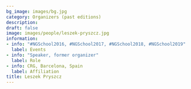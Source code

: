 ```yaml
---
bg_image: images/bg.jpg
category: Organizers (past editions)
description: 
draft: false
image: images/people/leszek-pryszcz.jpg
information:
- info: "#NGSchool2016, #NGSchool2017, #NGSchool2018, #NGSchool2019"
  label: Events
- info: "Speaker, former organizer"
  label: Role
- info: CRG, Barcelona, Spain
  label: Affiliation
title: Leszek Pryszcz
---
```

